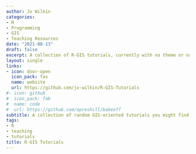 ```yaml
---
author: Jo Wilkin
categories:
- R 
- Programming
- GIS
- Teaching Resources
date: "2021-08-13"
draft: false
excerpt: A collection of R-GIS tutorials, currently with no theme or order! Updates coming soon.
layout: single
links:
- icon: door-open
  icon_pack: fas
  name: website
  url: https://github.com/jo-wilkin/R-GIS-Tutorials
#- icon: github
#  icon_pack: fab
#  name: code
#  url: https://github.com/apreshill/bakeoff
subtitle: A collection of random GIS-oriented tutorials you might find useful!
tags:
- R
- teaching
- tutorials
title: R-GIS Tutorials
---
```


